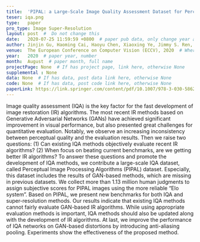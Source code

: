 ```yaml
---
title:  'PIPAL: a Large-Scale Image Quality Assessment Dataset for Perceptual Image Restoration'  #  Paper title, covered by ''
teser: iqa.png
type:   paper
pro_type: Image Super-Resolution
layout: post  #  Do not change this
date:   2020-07-25 11:59:59 +0800  # paper pub data, only change year and month according to this format
author: Jinjin Gu, Haoming Cai, Haoyu Chen, Xiaoxing Ye, Jimmy S. Ren, Chao Dong
venue:  The European Conference on Computer Vision (ECCV), 2020  # Where it be, ICCV and CVPR remove IEEE Conference on,
year:   2020  # paper year, number
month:  August  # paper month, full name
projectPage: None  # If has project page, link here, otherwise None
supplemental : None
data: None  # If has data, post data link here, otherwise None
code: None  # If has data, post code link here, otherwise None
paperLink: https://link.springer.com/content/pdf/10.1007/978-3-030-58621-8_37.pdf  # post paper pdf link here
---
```


Image quality assessment (IQA) is the key factor for the fast development of image restoration (IR) algorithms. The most recent IR methods based on Generative Adversarial Networks (GANs) have achieved significant improvement in visual performance, but also presented great challenges for quantitative evaluation. Notably, we observe an increasing inconsistency between perceptual quality and the evaluation results. Then
we raise two questions: (1) Can existing IQA methods objectively evaluate
recent IR algorithms? (2) When focus on beating current benchmarks,
are we getting better IR algorithms? To answer these questions and
promote the development of IQA methods, we contribute a large-scale IQA
dataset, called Perceptual Image Processing Algorithms (PIPAL) dataset.
Especially, this dataset includes the results of GAN-based methods, which
are missing in previous datasets. We collect more than 1.13 million human
judgments to assign subjective scores for PIPAL images using the more
reliable “Elo system”. Based on PIPAL, we present new benchmarks
for both IQA and super-resolution methods. Our results indicate that
existing IQA methods cannot fairly evaluate GAN-based IR algorithms.
While using appropriate evaluation methods is important, IQA methods
should also be updated along with the development of IR algorithms.
At last, we improve the performance of IQA networks on GAN-based
distortions by introducing anti-aliasing pooling. Experiments show the
effectiveness of the proposed method.